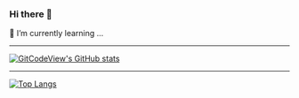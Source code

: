 ### Hi there 👋

🌱 I’m currently learning ...

---

[![GitCodeView's GitHub stats](https://github-readme-stats.vercel.app/api?username=GitCodeView&show_icons=true&theme=dark)](https://github.com/GitCodeview/GitCodeView/edit/main/README.md)

---

[![Top Langs](https://github-readme-stats.vercel.app/api/top-langs/?username=GitCodeView&layout=compact)](https://github.com/GitCodeview/GitCodeView/edit/main/README.md)

<!--
[![willianrod's wakatime stats](https://github-readme-stats.vercel.app/api/wakatime?username=GitCodeView)](https://github.com/anuraghazra/github-readme-stats)
-->


<!--
**GitCodeview/GitCodeView** is a ✨ _special_ ✨ repository because its `README.md` (this file) appears on your GitHub profile.

Here are some ideas to get you started:

- 🔭 I’m currently working on ...
- 🌱 I’m currently learning ...
- 👯 I’m looking to collaborate on ...
- 🤔 I’m looking for help with ...
- 💬 Ask me about ...
- 📫 How to reach me: ...
- 😄 Pronouns: ...
- ⚡ Fun fact: ...
-->
